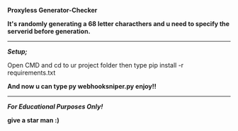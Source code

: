 
**Proxyless Generator-Checker**

**It's randomly generating a 68 letter characthers and u need to specify the serverid before generation.**

---------------------------------------------
***Setup;***

Open CMD and cd to ur project folder then type pip install -r requirements.txt

**And now u can type py webhooksniper.py enjoy!!**

---------------------------------------------

***For Educational Purposes Only!***

**give a star man :)**
